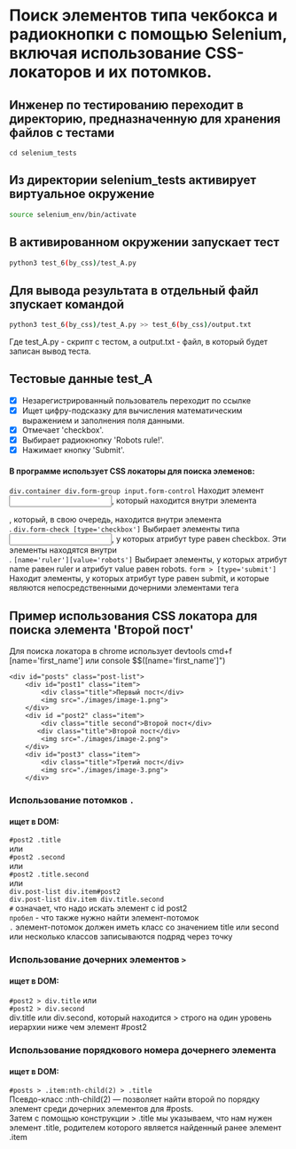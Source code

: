 # Поиск элементов типа чекбокса и радиокнопки с помощью Selenium, включая использование CSS-локаторов и их потомков.

## Инженер по тестированию переходит в директорию, предназначенную для хранения файлов с тестами
```
cd selenium_tests
```
## Из директории selenium_tests активирует виртуальное окружение
```sh
source selenium_env/bin/activate
```
## В активированном окружении запускает тест 
```sh
python3 test_6(by_css)/test_A.py
```
## Для вывода результата в отдельный файл зпускает командой 
```sh
python3 test_6(by_css)/test_A.py >> test_6(by_css)/output.txt
```
Где test_A.py -  скрипт с тестом, а output.txt - файл, в который будет записан вывод теста.

## Тестовые данные test_A
- [x] Незарегистрированный пользователь переходит по ссылке 
- [x] Ищет цифру-подсказку для вычисления математическим выражением и заполнения поля данными.
- [x] Отмечает 'checkbox'.
- [x] Выбирает радиокнопку 'Robots rule!'.
- [x] Нажимает кнопку 'Submit'.

#### В программе использует CSS локаторы для поиска элеменов:
```div.container div.form-group input.form-control``` Находит элемент <input>, который находится внутри элемента <div class="form-group">, который, в свою очередь, находится внутри элемента <div class="container">.
```div.form-check [type='checkbox']``` Выбирает элементы типа <input>, у которых атрибут type равен checkbox. Эти элементы находятся внутри <div class="form-check">.
```[name='ruler'][value='robots']``` Выбирает элементы, у которых атрибут name равен ruler и атрибут value равен robots.
```form > [type='submit']``` Находит элементы, у которых атрибут type равен submit, и которые являются непосредственными дочерними элементами тега <form>


## Пример использования CSS локатора для поиска элемента 'Второй пост'
Для поиска локатора в chrome использует devtools cmd+f [name='first_name'] или console $$([name='first_name']")
```
<div id="posts" class="post-list">
    <div id="post1" class="item">
        <div class="title">Первый пост</div>
        <img src="./images/image-1.png">
    </div>
    <div id ="post2" class="item">
        <div class="title second">Второй пост</div>
       <div class="title">Второй пост</div>
        <img src="./images/image-2.png">
    </div>
    <div id="post3" class="item">
        <div class="title">Третий пост</div>
        <img src="./images/image-3.png">
    </div>
```
### Использование потомков ```.```
#### ищет в DOM:
```#post2 .title```\
или\
```#post2 .second```\
или\
```#post2 .title.second```\
или \
```div.post-list div.item#post2```\
```div.post-list div.item div.title.second```\
```#``` означает, что надо искать элемент с id post2\
```пробел``` - что также нужно найти элемент-потомок\
```.``` элемент-потомок должен иметь класс со значением title или second или несколько классов записываются подряд через точку

### Использование дочерних элементов ```>```
#### ищет в DOM:
```#post2 > div.title```
или\
```#post2 > div.second```\
div.title или div.second, который находится > строго на один уровень иерархии ниже чем элемент #post2

### Использование порядкового номера дочернего элемента
#### ищет в DOM:
```#posts > .item:nth-child(2) > .title```\
Псевдо-класс :nth-child(2) — позволяет найти второй по порядку элемент среди дочерних элементов для #posts.\
Затем с помощью конструкции > .title мы указываем, что нам нужен элемент .title, родителем которого является найденный ранее элемент .item 